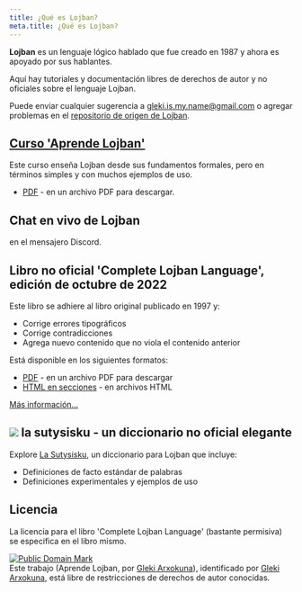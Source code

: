 ```yaml
---
title: ¿Qué es Lojban?
meta.title: ¿Qué es Lojban?
---
```


**Lojban** es un lenguaje lógico hablado que fue creado en 1987 y ahora es apoyado por sus hablantes.

Aquí hay tutoriales y documentación libres de derechos de autor y no oficiales sobre el lenguaje Lojban.

Puede enviar cualquier sugerencia a [gleki.is.my.name@gmail.com](mailto:gleki.is.my.name@gmail.com) o agregar problemas en el [repositorio de origen de Lojban](https://github.com/la-lojban/lojban-made-easy/issues).
## [Curso 'Aprende Lojban'](/es/books/learn-lojban)

Este curso enseña Lojban desde sus fundamentos formales, pero en términos simples y con muchos ejemplos de uso.

* [PDF](/vreji/uencu/es/learn-lojban.pdf) - en un archivo PDF para descargar.

## Chat en vivo de Lojban

en el mensajero Discord.

## Libro no oficial 'Complete Lojban Language', edición de octubre de 2022

Este libro se adhiere al libro original publicado en 1997 y:

* Corrige errores tipográficos
* Corrige contradicciones
* Agrega nuevo contenido que no viola el contenido anterior

Está disponible en los siguientes formatos:

* [PDF](https://la-lojban.github.io/uncll/uncll-1.2.15/cll.pdf) - en un archivo PDF para descargar
* [HTML en secciones](https://la-lojban.github.io/uncll/uncll-1.2.15/xhtml_section_chunks/) - en archivos HTML
<!-- * [EPUB](https://la-lojban.github.io/uncll/uncll-1.2.15/cll.epub) - como un libro EPUB -->

[Más información...](/es/articles/complete-lojban-language)
## ![](https://la-lojban.github.io/sutysisku/pixra/snime.svg) la sutysisku - un diccionario no oficial elegante

Explore [La Sutysisku](https://la-lojban.github.io/sutysisku/en/#seskari=cnano&sisku=coi_munje), un diccionario para Lojban que incluye:

* Definiciones de facto estándar de palabras
* Definiciones experimentales y ejemplos de uso
## Licencia

La licencia para el libro 'Complete Lojban Language' (bastante permisiva) se especifica en el libro mismo.

<p xmlns:dct="https://purl.org/dc/terms/">
<a rel="license" href="http://creativecommons.org/publicdomain/mark/1.0/">
<img src="https://i.creativecommons.org/p/mark/1.0/88x31.png"
     style="border-style: none;" alt="Public Domain Mark" />
</a>
<br />
Este trabajo (<span property="dct:title">Aprende Lojban</span>, por <a href="https://lojban.pw" rel="dct:creator"><span property="dct:title">Gleki Arxokuna</span></a>), identificado por <a href="https://lojban.pw" rel="dct:publisher"><span property="dct:title">Gleki Arxokuna</span></a>, está libre de restricciones de derechos de autor conocidas.
</p>